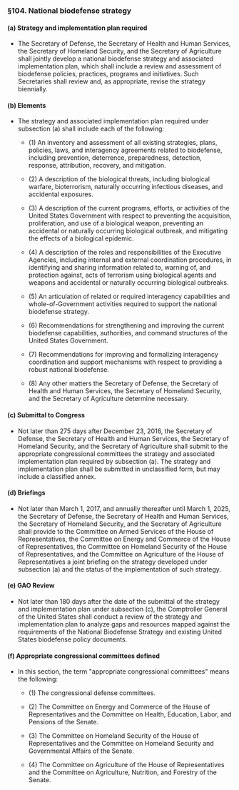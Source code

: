 ### §104. National biodefense strategy
#### (a) Strategy and implementation plan required
* The Secretary of Defense, the Secretary of Health and Human Services, the Secretary of Homeland Security, and the Secretary of Agriculture shall jointly develop a national biodefense strategy and associated implementation plan, which shall include a review and assessment of biodefense policies, practices, programs and initiatives. Such Secretaries shall review and, as appropriate, revise the strategy biennially.

#### (b) Elements
* The strategy and associated implementation plan required under subsection (a) shall include each of the following:

  * (1) An inventory and assessment of all existing strategies, plans, policies, laws, and interagency agreements related to biodefense, including prevention, deterrence, preparedness, detection, response, attribution, recovery, and mitigation.

  * (2) A description of the biological threats, including biological warfare, bioterrorism, naturally occurring infectious diseases, and accidental exposures.

  * (3) A description of the current programs, efforts, or activities of the United States Government with respect to preventing the acquisition, proliferation, and use of a biological weapon, preventing an accidental or naturally occurring biological outbreak, and mitigating the effects of a biological epidemic.

  * (4) A description of the roles and responsibilities of the Executive Agencies, including internal and external coordination procedures, in identifying and sharing information related to, warning of, and protection against, acts of terrorism using biological agents and weapons and accidental or naturally occurring biological outbreaks.

  * (5) An articulation of related or required interagency capabilities and whole-of-Government activities required to support the national biodefense strategy.

  * (6) Recommendations for strengthening and improving the current biodefense capabilities, authorities, and command structures of the United States Government.

  * (7) Recommendations for improving and formalizing interagency coordination and support mechanisms with respect to providing a robust national biodefense.

  * (8) Any other matters the Secretary of Defense, the Secretary of Health and Human Services, the Secretary of Homeland Security, and the Secretary of Agriculture determine necessary.

#### (c) Submittal to Congress
* Not later than 275 days after December 23, 2016, the Secretary of Defense, the Secretary of Health and Human Services, the Secretary of Homeland Security, and the Secretary of Agriculture shall submit to the appropriate congressional committees the strategy and associated implementation plan required by subsection (a). The strategy and implementation plan shall be submitted in unclassified form, but may include a classified annex.

#### (d) Briefings
* Not later than March 1, 2017, and annually thereafter until March 1, 2025, the Secretary of Defense, the Secretary of Health and Human Services, the Secretary of Homeland Security, and the Secretary of Agriculture shall provide to the Committee on Armed Services of the House of Representatives, the Committee on Energy and Commerce of the House of Representatives, the Committee on Homeland Security of the House of Representatives, and the Committee on Agriculture of the House of Representatives a joint briefing on the strategy developed under subsection (a) and the status of the implementation of such strategy.

#### (e) GAO Review
* Not later than 180 days after the date of the submittal of the strategy and implementation plan under subsection (c), the Comptroller General of the United States shall conduct a review of the strategy and implementation plan to analyze gaps and resources mapped against the requirements of the National Biodefense Strategy and existing United States biodefense policy documents.

#### (f) Appropriate congressional committees defined
* In this section, the term "appropriate congressional committees" means the following:

  * (1) The congressional defense committees.

  * (2) The Committee on Energy and Commerce of the House of Representatives and the Committee on Health, Education, Labor, and Pensions of the Senate.

  * (3) The Committee on Homeland Security of the House of Representatives and the Committee on Homeland Security and Governmental Affairs of the Senate.

  * (4) The Committee on Agriculture of the House of Representatives and the Committee on Agriculture, Nutrition, and Forestry of the Senate.